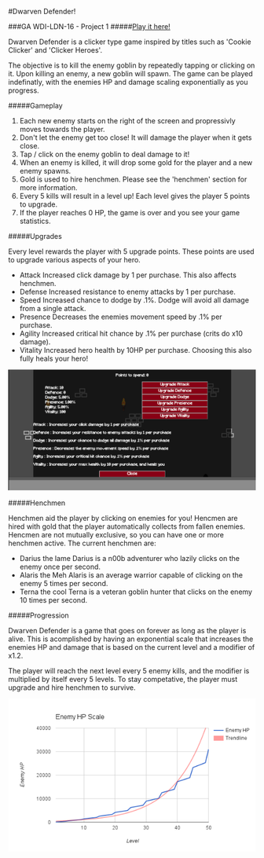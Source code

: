 #Dwarven Defender!

###GA WDI-LDN-16 - Project 1
#####[Play it here!](https://glacial-hamlet-1798.herokuapp.com/ "Here!")

Dwarven Defender is a clicker type game inspired by titles such as 'Cookie Clicker' 
and 'Clicker Heroes'.

The objective is to kill the enemy goblin by repeatedly tapping or clicking on it.
Upon killing an enemy, a new goblin will spawn. The game can be played indefinatly, 
with the enemies HP and damage scaling exponentially as you progress.

#####Gameplay

1. Each new enemy starts on the right of the screen and propressivly moves towards the player.
2. Don't let the enemy get too close! It will damage the player when it gets close.
3. Tap / click on the enemy goblin to deal damage to it!
4. When an enemy is killed, it will drop some gold for the player and a new enemy spawns.
5. Gold is used to hire henchmen. Please see the 'henchmen' section for more information.
6. Every 5 kills will result in a level up! Each level gives the player 5 points to upgrade.
7. If the player reaches 0 HP, the game is over and you see your game statistics.

#####Upgrades

Every level rewards the player with 5 upgrade points. These points are used to upgrade
various aspects of your hero.

* Attack      Increased click damage by 1 per purchase. This also affects henchmen.
* Defense     Increased resistance to enemy attacks by 1 per purchase.
* Speed       Increased chance to dodge by .1%. Dodge will avoid all damage from a single attack.
* Presence    Decreases the enemies movement speed by .1% per purchase.
* Agility     Increased critical hit chance by .1% per purchase (crits do x10 damage).
* Vitality    Increased hero health by 10HP per purchase. Choosing this also fully heals your hero!

![](./assets/upgrades.png)

#####Henchmen

Henchmen aid the player by clicking on enemies for you! Hencmen are hired with gold that
the player automatically collects from fallen enemies. Hencmen are not mutually exclusive, 
so you can have one or more henchmen active. The current henchmen are:

* Darius the lame    Darius is a n00b adventurer who lazily clicks on the enemy once per second.
* Alaris the Meh     Alaris is an average warrior capable of clicking on the enemy 5 times per second.
* Terna the cool     Terna is a veteran goblin hunter that clicks on the enemy 10 times per second.

#####Progression

Dwarven Defender is a game that goes on forever as long as the player is alive. This is acomplished
by having an exponential scale that increases the enemies HP and damage that is based on the current
level and a modifier of x1.2. 

The player will reach the next level every 5 enemy kills, and the modifier is multiplied by itself
every 5 levels. To stay competative, the player must upgrade and hire henchmen to survive. 

![](./assets/hp-scale.png)